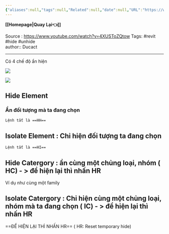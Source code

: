 ```yaml
---
{"aliases":null,"tags":null,"Related":null,"date":null,"URL":"https://www.youtube.com/watch?v=4XUSToZQtow","Author":null,"dg-publish":true,"image":null,"permalink":"/Electric Engineer/Revit/Ẩn hiện đội tượng của revit/","dgPassFrontmatter":true,"noteIcon":"2","created":"2024-01-26T10:02:06.474+07:00","updated":"2024-01-31T14:59:27.000+07:00"}
---
```


**[[Homepage\|Quay Lại👈]]**

Source :  https://www.youtube.com/watch?v=4XUSToZQtow
Tags: #revit #hide #unhide  
author:: Ducact


---

Có 4 chế độ ẩn hiện

![](https://i.imgur.com/MjKKEdC.png)



![](https://i.imgur.com/KP5o3LL.png)
## Hide Element 

### Ẩn đối tượng mà ta đang chọn 

```ad-tip
Lệnh tắt là ==HH==
```

## Isolate Element : Chỉ hiện đối tượng ta đang chọn 


```ad-tip
Lệnh tắt là ==HI==
```


## Hide Catergory : ẩn cùng một chủng loại, nhóm ( HC) - > để hiện lại thì nhấn HR

Ví dụ như cùng một family

## Isolate Catergory : Chỉ hiện  cùng một chủng loại, nhóm mà ta đang chọn ( IC) - > để hiện lại thì nhấn HR


==ĐỂ HIỆN LẠI THÌ NHẤN HR== ( HR: Reset temporary hide)